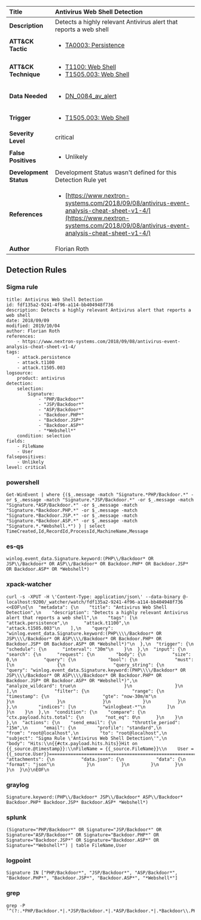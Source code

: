 | Title                    | Antivirus Web Shell Detection       |
|:-------------------------|:------------------|
| **Description**          | Detects a highly relevant Antivirus alert that reports a web shell |
| **ATT&amp;CK Tactic**    |  <ul><li>[TA0003: Persistence](https://attack.mitre.org/tactics/TA0003)</li></ul>  |
| **ATT&amp;CK Technique** | <ul><li>[T1100: Web Shell](https://attack.mitre.org/techniques/T1100)</li><li>[T1505.003: Web Shell](https://attack.mitre.org/techniques/T1505/003)</li></ul>  |
| **Data Needed**          | <ul><li>[DN_0084_av_alert](../Data_Needed/DN_0084_av_alert.md)</li></ul>  |
| **Trigger**              | <ul><li>[T1505.003: Web Shell](../Triggers/T1505.003.md)</li></ul>  |
| **Severity Level**       | critical |
| **False Positives**      | <ul><li>Unlikely</li></ul>  |
| **Development Status**   |  Development Status wasn't defined for this Detection Rule yet  |
| **References**           | <ul><li>[https://www.nextron-systems.com/2018/09/08/antivirus-event-analysis-cheat-sheet-v1-4/](https://www.nextron-systems.com/2018/09/08/antivirus-event-analysis-cheat-sheet-v1-4/)</li></ul>  |
| **Author**               | Florian Roth |


## Detection Rules

### Sigma rule

```
title: Antivirus Web Shell Detection
id: fdf135a2-9241-4f96-a114-bb404948f736
description: Detects a highly relevant Antivirus alert that reports a web shell
date: 2018/09/09
modified: 2019/10/04
author: Florian Roth
references:
    - https://www.nextron-systems.com/2018/09/08/antivirus-event-analysis-cheat-sheet-v1-4/
tags:
    - attack.persistence
    - attack.t1100
    - attack.t1505.003
logsource:
    product: antivirus
detection:
    selection:
        Signature:
            - "PHP/Backdoor*"
            - "JSP/Backdoor*"
            - "ASP/Backdoor*"
            - "Backdoor.PHP*"
            - "Backdoor.JSP*"
            - "Backdoor.ASP*"
            - "*Webshell*"
    condition: selection
fields:
    - FileName
    - User
falsepositives:
    - Unlikely
level: critical

```





### powershell
    
```
Get-WinEvent | where {($_.message -match "Signature.*PHP/Backdoor.*" -or $_.message -match "Signature.*JSP/Backdoor.*" -or $_.message -match "Signature.*ASP/Backdoor.*" -or $_.message -match "Signature.*Backdoor.PHP.*" -or $_.message -match "Signature.*Backdoor.JSP.*" -or $_.message -match "Signature.*Backdoor.ASP.*" -or $_.message -match "Signature.*.*Webshell.*") } | select TimeCreated,Id,RecordId,ProcessId,MachineName,Message
```


### es-qs
    
```
winlog.event_data.Signature.keyword:(PHP\\/Backdoor* OR JSP\\/Backdoor* OR ASP\\/Backdoor* OR Backdoor.PHP* OR Backdoor.JSP* OR Backdoor.ASP* OR *Webshell*)
```


### xpack-watcher
    
```
curl -s -XPUT -H \'Content-Type: application/json\' --data-binary @- localhost:9200/_watcher/watch/fdf135a2-9241-4f96-a114-bb404948f736 <<EOF\n{\n  "metadata": {\n    "title": "Antivirus Web Shell Detection",\n    "description": "Detects a highly relevant Antivirus alert that reports a web shell",\n    "tags": [\n      "attack.persistence",\n      "attack.t1100",\n      "attack.t1505.003"\n    ],\n    "query": "winlog.event_data.Signature.keyword:(PHP\\\\/Backdoor* OR JSP\\\\/Backdoor* OR ASP\\\\/Backdoor* OR Backdoor.PHP* OR Backdoor.JSP* OR Backdoor.ASP* OR *Webshell*)"\n  },\n  "trigger": {\n    "schedule": {\n      "interval": "30m"\n    }\n  },\n  "input": {\n    "search": {\n      "request": {\n        "body": {\n          "size": 0,\n          "query": {\n            "bool": {\n              "must": [\n                {\n                  "query_string": {\n                    "query": "winlog.event_data.Signature.keyword:(PHP\\\\/Backdoor* OR JSP\\\\/Backdoor* OR ASP\\\\/Backdoor* OR Backdoor.PHP* OR Backdoor.JSP* OR Backdoor.ASP* OR *Webshell*)",\n                    "analyze_wildcard": true\n                  }\n                }\n              ],\n              "filter": {\n                "range": {\n                  "timestamp": {\n                    "gte": "now-30m/m"\n                  }\n                }\n              }\n            }\n          }\n        },\n        "indices": [\n          "winlogbeat-*"\n        ]\n      }\n    }\n  },\n  "condition": {\n    "compare": {\n      "ctx.payload.hits.total": {\n        "not_eq": 0\n      }\n    }\n  },\n  "actions": {\n    "send_email": {\n      "throttle_period": "15m",\n      "email": {\n        "profile": "standard",\n        "from": "root@localhost",\n        "to": "root@localhost",\n        "subject": "Sigma Rule \'Antivirus Web Shell Detection\'",\n        "body": "Hits:\\n{{#ctx.payload.hits.hits}}Hit on {{_source.@timestamp}}:\\nFileName = {{_source.FileName}}\\n    User = {{_source.User}}================================================================================\\n{{/ctx.payload.hits.hits}}",\n        "attachments": {\n          "data.json": {\n            "data": {\n              "format": "json"\n            }\n          }\n        }\n      }\n    }\n  }\n}\nEOF\n
```


### graylog
    
```
Signature.keyword:(PHP\\/Backdoor* JSP\\/Backdoor* ASP\\/Backdoor* Backdoor.PHP* Backdoor.JSP* Backdoor.ASP* *Webshell*)
```


### splunk
    
```
(Signature="PHP/Backdoor*" OR Signature="JSP/Backdoor*" OR Signature="ASP/Backdoor*" OR Signature="Backdoor.PHP*" OR Signature="Backdoor.JSP*" OR Signature="Backdoor.ASP*" OR Signature="*Webshell*") | table FileName,User
```


### logpoint
    
```
Signature IN ["PHP/Backdoor*", "JSP/Backdoor*", "ASP/Backdoor*", "Backdoor.PHP*", "Backdoor.JSP*", "Backdoor.ASP*", "*Webshell*"]
```


### grep
    
```
grep -P '^(?:.*PHP/Backdoor.*|.*JSP/Backdoor.*|.*ASP/Backdoor.*|.*Backdoor\\.PHP.*|.*Backdoor\\.JSP.*|.*Backdoor\\.ASP.*|.*.*Webshell.*)'
```



